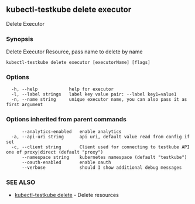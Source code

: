 ## kubectl-testkube delete executor

Delete Executor

### Synopsis

Delete Executor Resource, pass name to delete by name

```
kubectl-testkube delete executor [executorName] [flags]
```

### Options

```
  -h, --help            help for executor
  -l, --label strings   label key value pair: --label key1=value1
  -n, --name string     unique executor name, you can also pass it as first argument
```

### Options inherited from parent commands

```
      --analytics-enabled   enable analytics
  -a, --api-uri string      api uri, default value read from config if set
  -c, --client string       Client used for connecting to testkube API one of proxy|direct (default "proxy")
      --namespace string    kubernetes namespace (default "testkube")
      --oauth-enabled       enable oauth
      --verbose             should I show additional debug messages
```

### SEE ALSO

* [kubectl-testkube delete](kubectl-testkube_delete.md)	 - Delete resources

